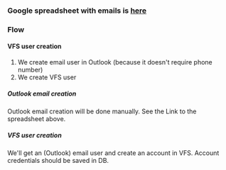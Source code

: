 ### Google spreadsheet with emails is [here](https://docs.google.com/spreadsheets/d/1bZOMjC7_NJ9ZLkEdZu98uZmFuAcCid-CDCAGLh-JgLI/edit#gid=0)

### Flow

#### VFS user creation
1. We create email user in Outlook (because it doesn't require phone number)
2. We create VFS user

##### Outlook email creation
Outlook email creation will be done manually. See the Link to the spreadsheet above.

##### VFS user creation
We'll get an (Outlook) email user and create an account in VFS. Account credentials should be saved in DB.
